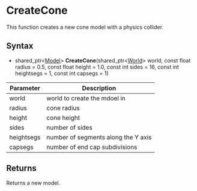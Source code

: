 # CreateCone

This function creates a new cone model with a physics collider.

## Syntax

- shared_ptr<[Model](Model.md)> **CreateCone**(shared_ptr<[World](World.md)> world, const float radius = 0.5, const float height = 1.0, const int sides = 16, const int heightsegs = 1, const int capsegs = 1)

| Parameter | Description |
|--|--|
| world | world to create the mdoel in |
| radius | cone radius |
| height | cone height |
| sides | number of sides |
| heightsegs | number of segments along the Y axis |
| capsegs | number of end cap subdivisions |

## Returns 

Returns a new model.
